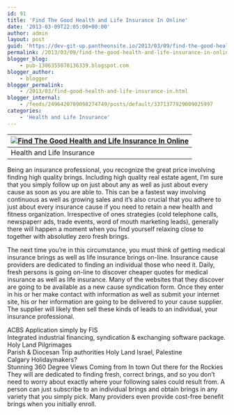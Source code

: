 ```yaml
---
id: 91
title: 'Find The Good Health and Life Insurance In Online'
date: '2013-03-09T22:05:00+00:00'
author: admin
layout: post
guid: 'https://dev-git-up.pantheonsite.io/2013/03/09/find-the-good-health-and-life-insurance-in-online/'
permalink: /2013/03/09/find-the-good-health-and-life-insurance-in-online/
blogger_blog:
    - pub-1306355070136339.blogspot.com
blogger_author:
    - blogger
blogger_permalink:
    - /2013/03/find-good-health-and-life-insurance-in.html
blogger_internal:
    - /feeds/2496420709098274749/posts/default/3371377929009025997
categories:
    - 'Health and Life Insurance'
---
```


| [![](http://2.bp.blogspot.com/-3r9Tqz4uEUY/UTuyGtWi0KI/AAAAAAAAAA8/JhPFvXGmlbM/s320/Find-The-Good-Health-and-Life-Insurance-In-Online.jpg "Find The Good Health and Life Insurance In Online")](http://2.bp.blogspot.com/-3r9Tqz4uEUY/UTuyGtWi0KI/AAAAAAAAAA8/JhPFvXGmlbM/s1600/Find-The-Good-Health-and-Life-Insurance-In-Online.jpg) |
|---|
| Health and Life Insurance |

Being an insurance professional, you recognize the great price involving finding high quality brings. Including high quality real estate agent, I’m sure that you simply follow up on just about any as well as just about every cause as soon as you are able to. This can be a fastest way involving continuous as well as growing sales and it’s also crucial that you adhere to just about every insurance cause if you need to retain a new health and fitness organization. Irrespective of ones strategies (cold telephone calls, newspaperr ads, trade events, word of mouth marketing leads), generally there will happen a moment when you find yourself relaxing close to together with absolutley zero fresh brings.

The next time you’re in this circumstance, you must think of getting medical insurance brings as well as life insurance brings on-line. Insurance cause providers are dedicated to finding an individual those who need it. Daily, fresh persons is going on-line to discover cheaper quotes for medical insurance as well as life insurance. Many of the websites that they discover are going to be available as a new cause syndication form. Once they enter in his or her make contact with information as well as submit your internet site, his or her information are going to be delivered to your cause supplier. The supplier will likely then sell these kinds of leads to an individual, your insurance professional.  
<a name="more"></a>

ACBS Application simply by FIS  
Integrated industrial financing, syndication &amp; exchanging software package.  
Holy Land Pilgrimages  
Parish &amp; Diocesan Trip authorities Holy Land Israel, Palestine  
Calgary Holidaymakers?  
Stunning 360 Degree Views Coming from In town Out there for the Rockies  
They will are dedicated to finding fresh, correct brings, and so you don’t need to worry about exactly where your following sales could result from. A person can just subscribe to an individual brings and obtain brings in any variety that you simply pick. Many providers even provide cost-free benefit brings when you initially enroll.
